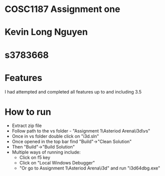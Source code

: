 # COSC1187 Assignment one 
# Kevin Long Nguyen
# s3783668

# Features
I had attempted and completed all features up to and including 3.5 

# How to run
 - Extract zip file
 - Follow path to the vs folder - "Assignment 1\Asteriod Arena\i3d\vs"
 - Once in vs folder double click on "i3d.sln"
 - Once opened in the top bar find "Build"->"Clean Solution"
 - Then "Build"->"Build Solution"
 - Multiple ways of running include:
   - Click on f5 key
   - Click on "Local Windows Debugger"
   - "Or go to Assignment 1\Asteriod Arena\i3d" and run "i3d64dbg.exe"
